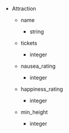 - Attraction
  + name             
    * string
  
  + tickets          
    * integer
    
  + nausea_rating    
    * integer
    
  + happiness_rating 
    * integer
    
  + min_height       
    * integer